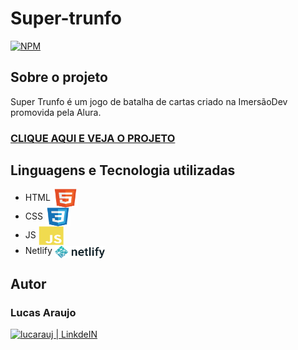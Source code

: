 # Super-trunfo

[![NPM](https://img.shields.io/npm/l/react)](https://github.com/lucarauj/super-trunfo/blob/main/LICENSE) 

## Sobre o projeto

Super Trunfo é um jogo de batalha de cartas criado na ImersãoDev promovida pela Alura.

### [CLIQUE AQUI E VEJA O PROJETO](https://super-trunfo-lucarauj.netlify.app/)

## Linguagens e Tecnologia utilizadas

- HTML <img align="center" alt="Lucarauj-HTML" height="30" width="40" src="https://raw.githubusercontent.com/devicons/devicon/master/icons/html5/html5-original.svg">
- CSS <img align="center" alt="Lucarauj-CSS" height="30" width="40" src="https://raw.githubusercontent.com/devicons/devicon/master/icons/css3/css3-original.svg">
- JS <img align="center" alt="Lucarauj-Js" height="30" width="40" src="https://raw.githubusercontent.com/devicons/devicon/master/icons/javascript/javascript-plain.svg">
- Netlify <img align="center" alt="Lucarauj-Netlify" height="20" width="80" src="https://github.com/lucarauj/assets/blob/main/Netlify.png">

## Autor

### Lucas Araujo

<a href="https://www.linkedin.com/in/lucarauj"><img alt="lucarauj | LinkdeIN" width="40px" src="https://user-images.githubusercontent.com/43545812/144035037-0f415fc7-9f96-4517-a370-ccc6e78a714b.png" /></a>

